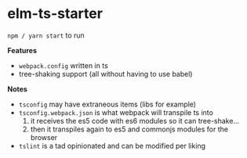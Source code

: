 # elm-ts-starter  
`npm / yarn start` to run  
  
**Features**  
* `webpack.config` written in ts
* tree-shaking support (all without having to use babel)
  
**Notes**
* `tsconfig` may have extraneous items (libs for example)
* `tsconfig.webpack.json` is what webpack will transpile ts into
  1. it receives the es5 code with es6 modules so it can tree-shake...
  2. then it transpiles again to es5 and commonjs modules for the browser
* `tslint` is a tad opinionated and can be modified per liking

